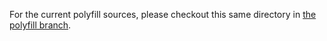 For the current polyfill sources, please checkout this same directory in
[the polyfill branch](https://github.com/bytecodealliance/wasmtime/tree/polyfill/).
